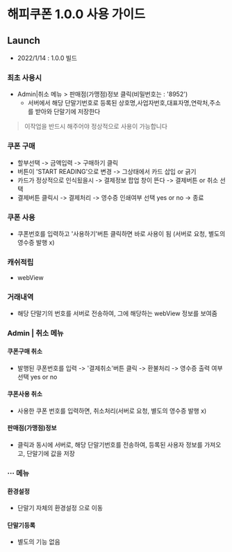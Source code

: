 # 해피쿠폰 1.0.0 사용 가이드

## Launch

- 2022/1/14 : 1.0.0 빌드

### 최초 사용시

- Admin|취소 메뉴 > 판매점(가맹점)정보 클릭(비밀번호는 : '8952')
  - 서버에서 해당 단말기번호로 등록된 상호명,사업자번호,대표자명,연락처,주소를 받아와 단말기에 저장한다

> 이작업을 반드시 해주어야 정상적으로 사용이 가능합니다

### 쿠폰 구매

- 할부선택 -> 금액입력 -> 구매하기 클릭
- 버튼이 'START READING'으로 변경 -> 그상태에서 카드 삽입 or 긁기
- 카드가 정상적으로 인식됬을시 -> 결제정보 팝업 창이 뜬다 -> 결제버튼 or 취소 선택
- 결제버튼 클릭시 -> 결제처리 -> 영수증 인쇄여부 선택 yes or no -> 종료

### 쿠폰 사용

- 쿠폰번호를 입력하고 '사용하기'버튼 클릭하면 바로 사용이 됨 (서버로 요청, 별도의 영수증 발행 x)

### 캐쉬적립

- webView

### 거래내역

- 해당 단말기의 번호를 서버로 전송하여, 그에 해당하는 webView 정보를 보여줌

### Admin | 취소 메뉴

#### 쿠폰구매 취소

- 발행된 쿠폰번호를 입력 -> '결제취소'버튼 클릭 -> 환불처리 -> 영수증 출력 여부 선택 yes or no

#### 쿠폰사용 취소

- 사용한 쿠폰 번호를 입력하면, 취소처리(서버로 요청, 별도의 영수증 발행 x)

#### 판매점(가맹점)정보

- 클릭과 동시에 서버로, 해당 단말기번호를 전송하여, 등록된 사용자 정보를 가져오고, 단말기에 값을 저장

### ··· 메뉴

#### 환경설정

- 단말기 자체의 환경설정 으로 이동

#### 단말기등록

- 별도의 기능 없음
